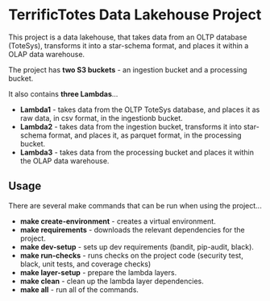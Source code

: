# TerrificTotes Data Lakehouse Project

This project is a data lakehouse, that takes data from an OLTP database (ToteSys), transforms it into a star-schema format, and places it within a OLAP data warehouse.

The project has **two S3 buckets** - an ingestion bucket and a processing bucket.

It also contains **three Lambdas**...
- **Lambda1** - takes data from the OLTP ToteSys database, and places it as raw data, in csv format, in the ingestionb bucket.
- **Lambda2** - takes data from the ingestion bucket, transforms it into star-schema format, and places it, as parquet format, in the processing bucket.
- **Lambda3** - takes data from the processing bucket and places it within the OLAP data warehouse.

## Usage

There are several make commands that can be run when using the project...

- **make create-environment** - creates a virtual environment.
- **make requirements** - downloads the relevant dependencies for the project.
- **make dev-setup** - sets up dev requirements (bandit, pip-audit, black).
- **make run-checks** - runs checks on the project code (security test, black, unit tests, and coverage checks)
- **make layer-setup** - prepare the lambda layers.
- **make clean** - clean up the lambda layer dependencies.
- **make all** - run all of the commands.


